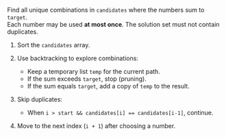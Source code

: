 Find all unique combinations in `candidates` where the numbers sum to `target`.  
Each number may be used **at most once**. The solution set must not contain duplicates.

1. Sort the `candidates` array.

2. Use backtracking to explore combinations:
    - Keep a temporary list `temp` for the current path.
    - If the sum exceeds `target`, stop (pruning).
    - If the sum equals `target`, add a copy of `temp` to the result.

3. Skip duplicates:
    - When `i > start && candidates[i] == candidates[i-1]`, continue.

4. Move to the next index (`i + 1`) after choosing a number.
